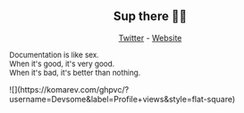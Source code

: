 <h2 align="center">Sup there 👋🏼</h2>

<p align="center">
  <a href="https://twitter.com/realDevsome">Twitter</a> -
  <a href="https://devsome.com/">Website</a>
</p>

<p align="left" style="font-size: 13px">
Documentation is like sex.<br>
When it's good, it's very good.<br>
When it's bad, it's better than nothing.
</p>

<p>
![](https://komarev.com/ghpvc/?username=Devsome&label=Profile+views&style=flat-square)
</p>
